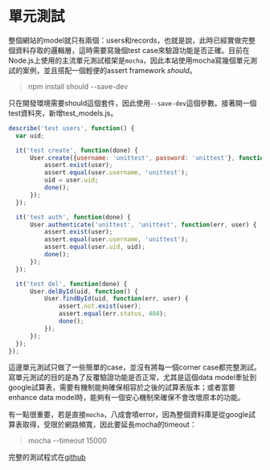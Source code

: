 # 單元測試
整個網站的model就只有兩個：users和records，也就是說，此時已經實做完整個資料存取的邏輯層，這時需要寫幾個test case來驗證功能是否正確。目前在Node.js上使用的主流單元測試框架是`mocha`，因此本站使用mocha寫幾個單元測試的案例，並且搭配一個輕便的assert framework *should*。
> npm install should --save-dev

只在開發環境需要should這個套件，因此使用`--save-dev`這個參數。接著開一個test資料夾，新增test_models.js。

```js
describe('test users', function() {
  var uid;

  it('test create', function(done) {
      User.create({username: 'unittest', password: 'unittest'}, function(err, user) {
          assert.exist(user);
          assert.equal(user.username, 'unittest');
          uid = user.uid;
          done();
      });
  });

  it('test auth', function(done) {
      User.authenticate('unittest', 'unittest', function(err, user) {
          assert.exist(user);
          assert.equal(user.username, 'unittest');
          assert.equal(user.uid, uid);
          done();
      });
  });

  it('test del', function(done) {
      User.delById(uid, function() {
          User.findById(uid, function(err, user) {
              assert.not.exist(user);
              assert.equal(err.status, 404);
              done();
          });
      });
  });
});
```

這邊單元測試只做了一些簡單的case，並沒有將每一個corner case都完整測試。寫單元測試的目的是為了反覆驗證功能是否正常，尤其是這個data model牽扯到google試算表，需要有機制能夠確保相容於之後的試算表版本；或者當要enhance data model時，能夠有一個安心機制來確保不會改壞原本的功能。

有一點很重要，若是直接`mocha`，八成會噴error，因為整個資料庫是從google試算表取得，受限於網路頻寬，因此要延長mocha的timeout：
> mocha --timeout 15000

完整的測試程式在[github](https://github.com/wirelessr/accounting-apps/blob/master/test/test_models.js)